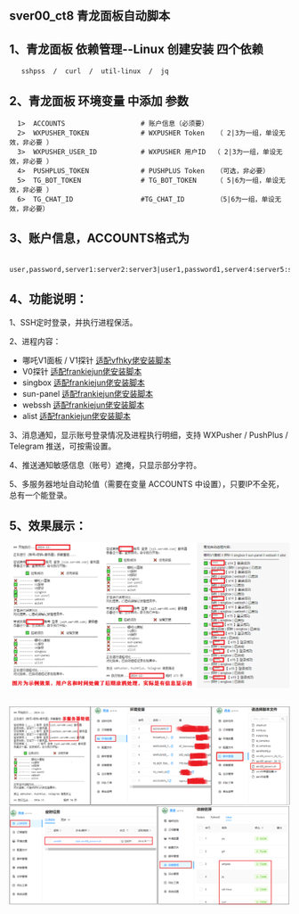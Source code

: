   ##  sver00_ct8  青龙面板自动脚本
  
  ## 1、青龙面板 依赖管理--Linux 创建安装 四个依赖
       sshpss  /  curl  /  util-linux  /  jq 
       
  ## 2、青龙面板 环境变量 中添加  参数
      1>  ACCOUNTS                   # 账户信息（必须要）
      2>  WXPUSHER_TOKEN             # WXPUSHER Token   （ 2|3为一组，单设无效，非必要 ）
      3>  WXPUSHER_USER_ID           # WXPUSHER 用户ID  （ 2|3为一组，单设无效，非必要 ）
      4>  PUSHPLUS_TOKEN             # PUSHPLUS Token   （可选，非必要）
      5>  TG_BOT_TOKEN               # TG_BOT_TOKEN     （ 5|6为一组，单设无效，非必要 ）
      6>  TG_CHAT_ID                 #TG_CHAT_ID        （5|6为一组，单设无效，非必要）

  ## 3、账户信息，ACCOUNTS格式为
       user,password,server1:server2:server3|user1,password1,server4:server5:server6
       
  ## 4、功能说明：
1、SSH定时登录，并执行进程保活。

2、进程内容：
- 哪吒V1面板 / V1探针        [适配vfhky佬安装脚本](https://github.com/vfhky/serv00_ct8_nezha)
- V0探针                    [适配frankiejun佬安装脚本](https://github.com/frankiejun/serv00-play)
- singbox                   [适配frankiejun佬安装脚本](https://github.com/frankiejun/serv00-play)
- sun-panel                 [适配frankiejun佬安装脚本](https://github.com/frankiejun/serv00-play)
- webssh                    [适配frankiejun佬安装脚本](https://github.com/frankiejun/serv00-play)
- alist                     [适配frankiejun佬安装脚本](https://github.com/frankiejun/serv00-play)

3、消息通知，显示账号登录情况及进程执行明细，支持 WXPusher / PushPlus / Telegram 推送，可按需设置。

4、推送通知敏感信息（账号）遮掩，只显示部分字符。

5、多服务器地址自动轮值（需要在变量 ACCOUNTS 中设置），只要IP不全死，总有一个能登录。

  ## 5、效果展示：
![Image Description](https://github.com/ryty1/alist-log/blob/main/github_images/1.png?raw=true)
  ##
![Image Description](https://github.com/ryty1/alist-log/blob/main/github_images/2.png?raw=true)


